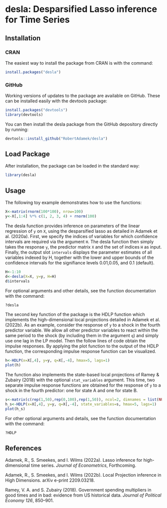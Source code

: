 # desla: Desparsified Lasso inference for Time Series

## Installation
### CRAN
The easiest way to install the package from CRAN is with the command:
``` r
install.packages("desla")
```
### GitHub
Working versions of updates to the package are available on GitHub. These can be installed easily with the devtools package:
``` r
install.packages("devtools")
library(devtools)
```
You can then install the desla package from the GitHub depository directly by running:
``` r
devtools::install_github("RobertAdamek/desla")
```
## Load Package
After installation, the package can be loaded in the standard way:
``` r
library(desla)
```
## Usage
The following toy example demonstrates how to use the functions:
``` r
X<-matrix(rnorm(100*100), nrow=100)
y<-X[,1:4] %*% c(1, 2, 3, 4) + rnorm(100)
```
The desla function provides inference on parameters of the linear regression of `y` on `X`, using the desparsified lasso as detailed in Adamek et al. (2020a).
First, we specify the indices of variables for which confidence intervals are required via the argument `H`.
The desla function then simply takes the response `y`, the predictor matrix `X` and the set of indices `H` as input.
Finally, the output slot `intervals` displays the parameter estimates of all variables indexed by H, together with the 
lower and upper bounds of the confidence intervals for the signifiance levels 0.01,0.05, and 0.1 (default).
```r
H<-1:10
d<-desla(X=X, y=y, H=H)
d$intervals
```
For optional arguments and other details, see the function documentation with the command:
``` r
?desla
```
The second key function of the package is the HDLP function which implements the high-dimensional local projections detailed in Adamek et al. (2022b).
As an example, consider the response of `y` to a shock in the fourth predictor variable.
We allow all other predictor variables to react within the same period to the shock (by including them in the argument `q`) and simply use one lag in the LP model. Then the follow lines of code obtain the impulse responses. By applying the 
plot function to the output of the HDLP function, the corresponding impulse response function can be visualized.
```r
h<-HDLP(x=X[,4], y=y, q=X[,-4], hmax=5, lags=1)
plot(h)
```
The function also implements the state-based local projections of Ramey & Zubairy (2018) with the optional `stat_variables` argument.
This time, two separate impulse response functions are obtained for the response of `y` to a 
shock in the fourth predictor: one for state A and one for state B.
```r
s<-matrix(c(rep(1,50),rep(0,100),rep(1,50)), ncol=2, dimnames = list(NULL, c("A","B")))
h_s<-HDLP(x=X[,4], y=y, q=X[,-4], state_variables=s, hmax=5, lags=1)
plot(h_s)
```
For other optional arguments and details, see the function documentation with the command:
``` r
?HDLP
```

## References
Adamek, R., S. Smeekes, and I. Wilms (2022a). Lasso inference for high-dimensional time series.
*Journal of Econometrics*, Forthcoming.

Adamek, R., S. Smeekes, and I. Wilms (2022b). Local Projection inference in High Dimensions. arXiv e-print 2209.03218.

Ramey, V. A. and S. Zubairy (2018). Government spending multipliers in good times and in bad:
evidence from US historical data. *Journal of Political Economy 126*, 850–901.
